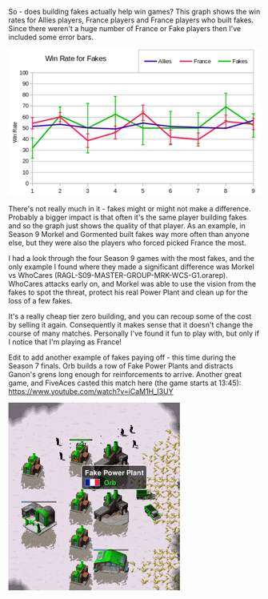 So - does building fakes actually help win games?  This graph shows the win rates for Allies players, France players and France players who built fakes. Since there weren't a huge number of France or Fake players then I've included some error bars.

![Fake win rate](008_FakeWinRate.png)

There's not really much in it - fakes might or might not make a difference.  Probably a bigger impact is that often it's the same player building fakes and so the graph just shows the quality of that player. As an example, in Season 9 Morkel and Gormented built fakes way more often than anyone else, but they were also the players who forced picked France the most.

I had a look through the four Season 9 games with the most fakes, and the only example I found where they made a significant difference was Morkel vs WhoCares (RAGL-S09-MASTER-GROUP-MRK-WCS-G1.orarep).  WhoCares attacks early on, and Morkel was able to use the vision from the fakes to spot the threat, protect his real Power Plant and clean up for the loss of a few fakes.

It's a really cheap tier zero building, and you can recoup some of the cost by selling it again.  Consequently it makes sense that it doesn't change the course of many matches.  Personally I've found it fun to play with, but only if I notice that I'm playing as France!

Edit to add another example of fakes paying off - this time during the Season 7 finals.  Orb builds a row of Fake Power Plants and distracts Ganon's grens long enough for reinforcements to arrive.  Another great game, and FiveAces casted this match here (the game starts at 13:45):
https://www.youtube.com/watch?v=iCaM1H_I3UY

![Orb vs Ganon](008_OrbVsGanon.png)
